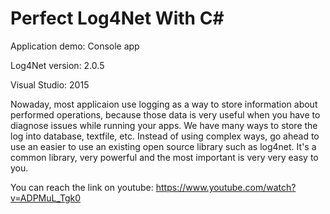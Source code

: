 # Perfect Log4Net With C#

Application demo: Console app

Log4Net version: 2.0.5

Visual Studio: 2015



Nowaday, most applicaion use logging as a way to store information about performed operations, because those data is very useful when you have to diagnose issues while running your apps. 
We have many ways to store the log into database, textfile, etc. Instead of using complex ways, go ahead to use an easier to use an existing open source library such as log4net. It's a common library, very powerful and the most important is very very easy to you.

You can reach the link on youtube: https://www.youtube.com/watch?v=ADPMuL_Tgk0
